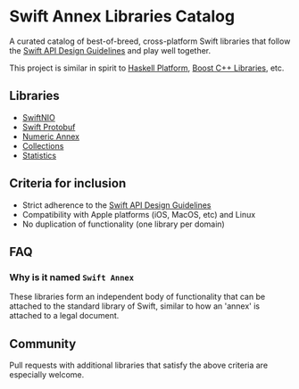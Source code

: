 # Swift Annex Libraries Catalog

A curated catalog of best-of-breed, cross-platform Swift libraries that follow the
[Swift API Design Guidelines](https://swift.org/documentation/api-design-guidelines/)
and play well together.

This project is similar in spirit to [Haskell Platform](https://www.haskell.org/platform/contents.html),
[Boost C++ Libraries](https://www.boost.org/doc/libs/), etc.

## Libraries

* [SwiftNIO](https://github.com/apple/swift-nio)
* [Swift Protobuf](https://github.com/apple/swift-protobuf)
* [Numeric Annex](https://github.com/xwu/NumericAnnex)
* [Collections](https://github.com/apple/swift-collections)
* [Statistics](https://github.com/apple/swift-statistcs)

## Criteria for inclusion

* Strict adherence to the [Swift API Design Guidelines](https://swift.org/documentation/api-design-guidelines/)
* Compatibility with Apple platforms (iOS, MacOS, etc) and Linux
* No duplication of functionality (one library per domain)

## FAQ

### Why is it named `Swift Annex`

These libraries form an independent body of functionality that can be attached to the standard library of Swift, similar to how an 'annex' is attached to a legal document.

## Community

Pull requests with additional libraries that satisfy the above criteria are
especially welcome.
